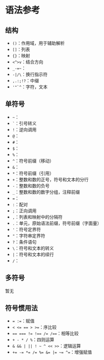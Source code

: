 # 语法参考

## 结构

- `()`：作用域，用于辅助解析
- `[]`：列表
- `{}`：映射
- `<^>v`：结合方向
- `_-=~`：
- `-|/\`：换行指示符
- `,.:;!?`：中缀
- ``'"`^``：字符，文本

## 单符号

- `~`：
- `` ` ``：引号转义
- `!`：逆向调用
- `@`：
- `#`：
- `$`：
- `%`：
- `^`：符号前缀（移动）
- `&`：
- `*`：符号前缀（引用）
- `+`：整数和数的正号，符号和文本的分行
- `-`：整数和数的负号
- `_`：整数和数的数字分组，注释前缀
- `=`：
- `:`：配对
- `;`：正向调用
- `,`：列表和映射中的分隔符
- `.`：单元，原始语法前缀，符号前缀（字面量）
- `'`：符号定界符
- `"`：字符串定界符
- `?`：条件语句
- `\`：符号和文本的转义
- `|`：符号和文本的续行
- `/`：

## 多符号

暂无

## 符号惯用法

- `= :=`：赋值
- `< <= == > >=`：序比较
- `== === != !== /= /==`：相等比较
- `+ - * / %`：四则运算
- `& && | || ! ~ ^ << >>`：逻辑运算
- `+= -= *= /= %= &= |= ~= ^=`：增强赋值
